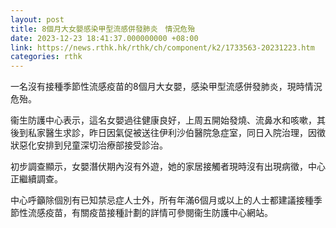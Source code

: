 ```yaml
---
layout: post
title: 8個月大女嬰感染甲型流感併發肺炎　情況危殆
date: 2023-12-23 18:41:37.000000000 +08:00
link: https://news.rthk.hk/rthk/ch/component/k2/1733563-20231223.htm
categories: rthk
---
```


一名沒有接種季節性流感疫苗的8個月大女嬰，感染甲型流感併發肺炎，現時情況危殆。

衞生防護中心表示，這名女嬰過往健康良好，上周五開始發燒、流鼻水和咳嗽，其後到私家醫生求診，昨日因氣促被送往伊利沙伯醫院急症室，同日入院治理，因徵狀惡化安排到兒童深切治療部接受診治。

初步調查顯示，女嬰潛伏期內沒有外遊，她的家居接觸者現時沒有出現病徵，中心正繼續調查。

中心呼籲除個別有已知禁忌症人士外，所有年滿6個月或以上的人士都建議接種季節性流感疫苗，有關疫苗接種計劃的詳情可參閱衞生防護中心網站。
